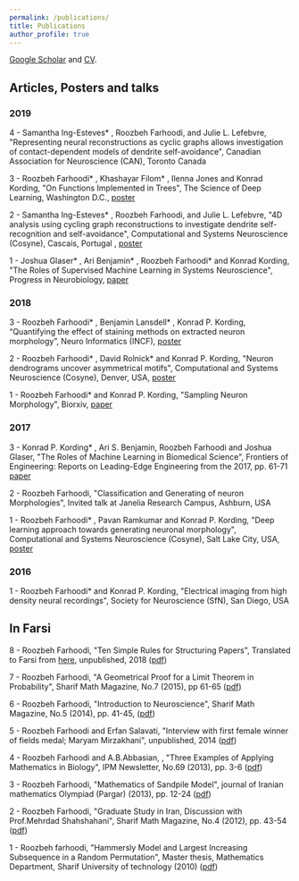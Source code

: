 ```yaml
---
permalink: /publications/
title: Publications
author_profile: true
---
```


[Google Scholar](https://scholar.google.com/citations?user=gAMVsrkAAAAJ&hl=en) and [CV](https://www.dropbox.com/s/81ufjimbl0szmw3/Resume-Roozbeh-Farhoodi.pdf?dl=0).

## Articles, Posters and talks

### 2019
4 - Samantha Ing-Esteves* , Roozbeh Farhoodi, and Julie L. Lefebvre, "Representing neural reconstructions as cyclic graphs allows investigation of contact-dependent models of dendrite self-avoidance", Canadian Association for Neuroscience (CAN), Toronto Canada

3 - Roozbeh Farhoodi* , Khashayar Filom* , Ilenna Jones and Konrad Kording, "On Functions Implemented in Trees", The Science of Deep Learning, Washington D.C., [poster](https://www.dropbox.com/s/xa3q9ie8hae8gti/Tree_Function_Space_poster.pdf?dl=0)

2 - Samantha Ing-Esteves* , Roozbeh Farhoodi, and Julie L. Lefebvre, "4D analysis using cycling graph reconstructions to investigate dendrite self-recognition and self-avoidance", Computational and Systems Neuroscience (Cosyne), Cascais, Portugal , [poster](https://www.dropbox.com/s/s883w6020p9ek2e/COSYNE2019.pdf?dl=0)

1 - Joshua Glaser* , Ari Benjamin* , Roozbeh Farhoodi* and  Konrad Kording, "The Roles of Supervised Machine Learning in Systems Neuroscience", Progress in Neurobiology, [paper](https://arxiv.org/abs/1805.08239)

### 2018
3 - Roozbeh Farhoodi* , Benjamin Lansdell* , Konrad P. Kording, “Quantifying the effect of staining methods on extracted neuron morphology”, Neuro Informatics (INCF), [poster](https://arxiv.org/abs/1805.08239)

2 - Roozbeh Farhoodi* , David Rolnick* and Konrad P. Kording, "Neuron dendrograms uncover asymmetrical motifs", Computational and Systems Neuroscience (Cosyne), Denver, USA, [poster](https://www.dropbox.com/s/i25rzq886rzbgzf/Asymmetric%20dendrite.pdf?dl=0)

1 - Roozbeh Farhoodi* and Konrad P. Kording, "Sampling Neuron Morphology", Biorxiv, [paper](https://www.biorxiv.org/content/early/2018/01/15/248385)

### 2017
3 - Konrad P. Kording* , Ari S. Benjamin, Roozbeh Farhoodi and Joshua Glaser, "The Roles of Machine Learning in Biomedical Science", Frontiers of Engineering: Reports on Leading-Edge Engineering from the 2017, pp. 61-71 [paper](https://www.naefrontiers.org/File.aspx?id=185177)

2 - Roozbeh Farhoodi,  "Classification and Generating of neuron Morphologies", Invited talk at Janelia Research Campus, Ashburn, USA

1 - Roozbeh Farhoodi* , Pavan Ramkumar and Konrad P. Kording, "Deep learning approach towards generating neuronal morphology", Computational and Systems Neuroscience (Cosyne), Salt Lake City, USA, [poster](https://www.dropbox.com/s/5rvzlehf5q5hl8u/Deep%20learning.pdf?dl=0)

### 2016
1 - Roozbeh Farhoodi* and Konrad P. Kording, "Electrical imaging from high density neural recordings", Society for Neuroscience (SfN), San Diego, USA

## In Farsi
8 - Roozbeh Farhoodi, "Ten Simple Rules for Structuring Papers", Translated to Farsi from [here](https://journals.plos.org/ploscompbiol/article/file?id=10.1371/journal.pcbi.1005619&type=printable), unpublished, 2018 ([pdf](https://www.dropbox.com/s/3s5ixt146v9lnoy/10%20simple%20rules%20for%20structuring%20paper.pdf?dl=0))

7 - Roozbeh Farhoodi, "A Geometrical Proof for a Limit Theorem in Probability", Sharif Math Magazine, No.7 (2015), pp 61-65 ([pdf](https://www.dropbox.com/s/ejaignf0qbzppl2/A%20Geometrical%20Proof%20for%20a%20limit%20theorem%20in%20Probability.pdf?dl=0))

6 - Roozbeh Farhoodi, "Introduction to Neuroscience", Sharif Math Magazine, No.5 (2014), pp. 41-45, ([pdf](https://www.dropbox.com/s/e1i56prjyemegys/Introduction%20to%20neuroscience.pdf?dl=0))

5 - Roozbeh Farhoodi and Erfan Salavati, "Interview with first female winner of fields medal; Maryam Mirzakhani", unpublished, 2014 ([pdf](https://www.dropbox.com/s/0bn095umx8ov7w8/Interview%20with%202014%20fields%20medalist%2C%20Maryam-Mirzakhani.pdf?dl=0))

4 - Roozbeh Farhoodi and A.B.Abbasian, , "Three Examples of Applying Mathematics in Biology", IPM Newsletter, No.69 (2013), pp. 3-6 ([pdf](https://www.dropbox.com/s/50yodztm0buqfb3/3%20examples%20of%20interaction%20between%20math%20and%20biology.pdf?dl=0))

3 - Roozbeh Farhoodi, "Mathematics of Sandpile Model", journal of Iranian mathematics Olympiad (Pargar) (2013), pp. 12-24 ([pdf](https://www.dropbox.com/s/v0l6ly7r6lot1yt/Sandpile.pdf?dl=0))

2 - Roozbeh Farhoodi, "Graduate Study in Iran, Discussion with Prof.Mehrdad Shahshahani", Sharif Math Magazine, No.4 (2012), pp. 43-54 ([pdf](https://www.dropbox.com/s/8hyc7vtjlnzo4uk/On%20research%20in%20graduate%20study%20in%20Iran%20%28discussion%20with%20Prof.Shahshahani%29.pdf?dl=0))

1 - Roozbeh farhoodi, "Hammersly Model and Largest Increasing Subsequence in a Random Permutation", Master thesis, Mathematics Department, Sharif University of technology (2010) ([pdf](https://www.dropbox.com/s/c86mma6p4n6wbaq/Master%20thesis.pdf?dl=0)) 
